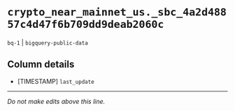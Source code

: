 # `crypto_near_mainnet_us._sbc_4a2d48857c4d47f6b709dd9deab2060c`
`bq-1` | `bigquery-public-data`

## Column details
* [TIMESTAMP] `last_update`

-------------------------------------------------------------------------------
*Do not make edits above this line.*
